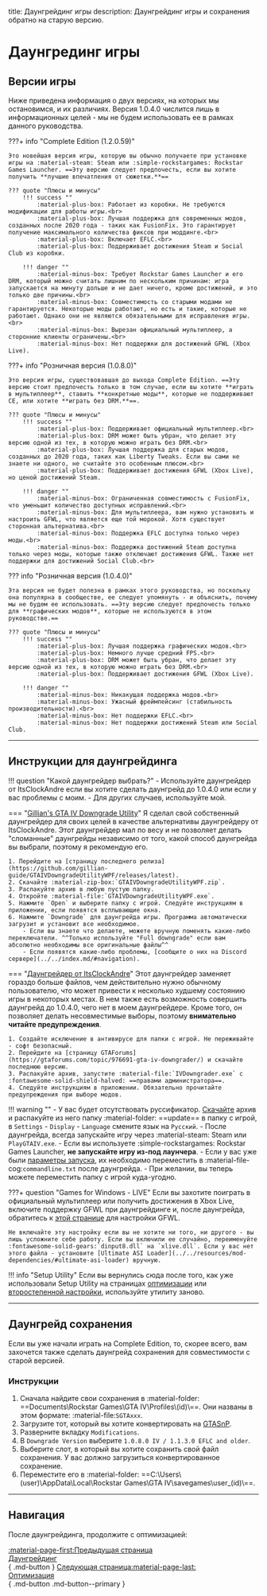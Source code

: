 title: Даунгрейдинг игры
description: Даунгрейдинг игры и сохранения обратно на старую версию.

# Даунгрединг игры

## Версии игры

Ниже приведена информация о двух версиях, на которых мы остановимся, и их различиях. Версия 1.0.4.0 числится лишь в информационных целей - мы не будем использовать ее в рамках данного руководства.

???+ info "Complete Edition (1.2.0.59)"

    Это новейшая версия игры, которую вы обычно получаете при установке игры на :material-steam: Steam или :simple-rockstargames: Rockstar Games Launcher. ==Эту версию следует предпочесть, если вы хотите получить **лучшие впечатления от сюжетки.**==

    ??? quote "Плюсы и минусы"
        !!! success ""
            :material-plus-box: Работает из коробки. Не требуются модификации для работы игры.<br>
            :material-plus-box: Лучшая поддержка для современных модов, созданных после 2020 года - таких как FusionFix. Это гарантирует получение максимального количества фиксов при моддинге.<br>
            :material-plus-box: Включает EFLC.<br>
            :material-plus-box: Поддерживает достижения Steam и Social Club из коробки.

        !!! danger ""
            :material-minus-box: Требует Rockstar Games Launcher и его DRM, который можно считать лишним по нескольким причинам: игра запускается на минуту дольше и не дает ничего, кроме достижений, и это только две причины.<br>
            :material-minus-box: Совместимость со старыми модами не гарантируется. Некоторые моды работают, но есть и такие, которые не работают. Однако они не являются обязательными для исправления игры.<br>
            :material-minus-box: Вырезан официальный мультиплеер, а сторонние клиенты ограничены.<br>
            :material-minus-box: Нет поддержки для достижений GFWL (Xbox Live).

???+ info "Розничная версия (1.0.8.0)"

    Это версия игры, существовавшая до выхода Complete Edition. ==Эту версию стоит предпочесть только в том случае, если вы хотите **играть в мультиплеер**, ставить **конкретные моды**, которые не поддерживают CE, или хотите **играть без DRM.**==.

    ??? quote "Плюсы и минусы"
        !!! success ""
            :material-plus-box: Поддерживает официальный мультиплеер.<br>
            :material-plus-box: DRM может быть убран, что делает эту версию одной из тех, в которую можно играть без DRM.<br>
            :material-plus-box: Лучшая поддержка для старых модов, созданных до 2020 года, таких как Liberty Tweaks. Если вы сами не знаете ни одного, не считайте это особенным плюсом.<br>
            :material-plus-box: Поддерживает достижения GFWL (Xbox Live), но ценой достижений Steam.

        !!! danger ""
            :material-minus-box: Ограниченная совместимость с FusionFix, что уменьшит количество доступных исправлений.<br>
            :material-minus-box: Для мультиплеера, вам нужно установить и настроить GFWL, что является еще той морокой. Хотя существует сторонная альтернатива.<br>
            :material-minus-box: Поддержка EFLC доступна только через моды.<br>
            :material-minus-box: Поддержка достижений Steam доступна только через моды, которые также отключают достижения GFWL. Также нет поддержки для достижений Social Club.<br>

??? info "Розничная версия (1.0.4.0)"

    Эта версия не будет полезна в рамках этого руководства, но поскольку она популярна в сообществе, ее следует упомянуть - и объяснить, почему мы не будем ее использовать. ==Эту версию следует предпочесть только для **графических модов**, которые не используются в этом руководстве.==

    ??? quote "Плюсы и минусы"
        !!! success ""
            :material-plus-box: Лучшая поддержка графических модов.<br>
            :material-plus-box: Немного лучше средний FPS.<br>
            :material-plus-box: DRM может быть убран, что делает эту версию одной из тех, в которую можно играть без DRM.<br>
            :material-plus-box: Поддерживает достижения GFWL (Xbox Live).

        !!! danger ""
            :material-minus-box: Никакущая поддержка модов.<br>
            :material-minus-box: Ужасный фреймпейсинг (стабильность производительности).<br>
            :material-minus-box: Нет поддержки EFLC.<br>
            :material-minus-box: Нет поддержки достижений Steam или Social Club.

---

## Инструкции для даунгрейдинга

!!! question "Какой даунгрейдер выбрать?"
    - Используйте даунгрейдер от ItsClockAndre если вы хотите сделать даунгрейд до 1.0.4.0 или если у вас проблемы с моим.
    - Для других случаев, используйте мой.

=== "[Gillian's GTA IV Downgrade Utility](https://github.com/gillian-guide/GTAIVDowngradeUtilityWPF)"
    Я сделал свой собственный даунгрейдер для своих целей в качестве альтернативы даунгрейдеру от ItsClockAndre. Этот даунгрейдер мал по весу и не позволяет делать "сломанные" даунгрейды независимо от того, какой способ даунгрейда вы выбрали, поэтому я рекомендую его.

    1. Перейдите на [страницу последнего релиза](https://github.com/gillian-guide/GTAIVDowngradeUtilityWPF/releases/latest).
    2. Скачайте :material-zip-box:`GTAIVDowngradeUtilityWPF.zip`.
    3. Распакуйте архив в любую пустую папку.
    4. Откройте :material-file:`GTAIVDowngradeUtilityWPF.exe`.
    5. Нажмите `Open` и выберите папку с игрой. Следуйте инструкциям в приложении, если появятся всплывающие окна.
    6. Нажмите `Downgrade` для даунгрейда игры. Программа автоматически загрузит и установит все необходимое.
        - Если вы знаете что делаете, можете вручную поменять какие-либо переключатели. ^^Только используйте "Full downgrade" если вам абсолютно необходимы все оригинальные файлы^^
        - Если появятся какие-либо проблемы, [сообщите о них на Discord сервере](../../index.md/#navigation).

=== "[Даунгрейдер от ItsClockAndre](https://gtaforums.com/topic/976691-gta-iv-downgrader/)"
    Этот даунгрейдер заменяет гораздо больше файлов, чем действительно нужно обычному пользователю, что может привести к несколько худшему состоянию игры в некоторых местах. В нем также есть возможность совершить даунгрейд до 1.0.4.0, чего нет в моем даунгрейдере. Кроме того, он позволяет делать несовместимые выборы, поэтому **внимательно читайте предупреждения**.

    1. Создайте исключение в антивирусе для папки с игрой. Не переживайте - софт безопасный.
    2. Перейдите на [страницу GTAForums](https://gtaforums.com/topic/976691-gta-iv-downgrader/) и скачайте последнюю версию.
    3. Распакуйте архив, запустите :material-file:`IVDowngrader.exe` с :fontawesome-solid-shield-halved: ==правами администратора==.
    4. Следуйте инструкциям в приложении. Обязательно прочитайте предупреждения при выборе модов.

!!! warning ""
    - У вас будет отсутствовать руссификатор. [Скачайте](https://drive.google.com/file/d/1GbOA3CBAQGgXW6SjODzd8G8Cj-a8G6dt/view?usp=drive_link) архив и распакуйте из него папку :material-folder: ==update== в папку с игрой, в `Settings` - `Display` - `Language` смените язык на `Русский`.
    - После даунгрейда, всегда запускайте игру через :material-steam: Steam или `PlayGTAIV.exe`.
    - Если вы используете :simple-rockstargames: Rockstar Games Launcher, **не запускайте игру из-под лаунчера**.
    - Если у вас уже были [параметры запуска](../additional-setup.md/#_2), их необходимо переместить в :material-file-cog:`commandline.txt` после даунгрейда.
    - При желании, вы теперь можете переместить папку с игрой куда-угодно.

???+ question "Games for Windows - LIVE"
    Если вы захотите поиграть в официальный мультиплеер или получить достижения в Xbox Live, включите поддержку GFWL при даунгрейдинге и, после даунгрейда, обратитесь к [этой странице](../../extras/multiplayer.md/#games-for-windows-live) для настройки GFWL.

    Не включайте эту настройку если вы не хотите ни того, ни другого - вы лишь усложните себе работу. Если вы включили ее случайно, переименуйте :fontawesome-solid-gears:`dinput8.dll` на `xlive.dll`. Если у вас нет этого файла - установите [Ultimate ASI Loader](../../resources/mod-dependencies/#ultimate-asi-loader) вручную.

!!! info "Setup Utility"
    Если вы вернулись сюда после того, как уже использовали Setup Utility на страницах [оптимизации](../../optimization.md) или [второстепенной настройки](../../additional-setup.md), используйте утилиту заново.

---

## Даунгрейд сохранения

Если вы уже начали играть на Complete Edition, то, скорее всего, вам захочется также сделать даунгрейд сохранения для совместимости с старой версией.

### Инструкции

1. Сначала найдите свои сохранения в :material-folder: ==Documents\Rockstar Games\GTA IV\Profiles\\(id)\\==. Они названы в этом формате: :material-file:`SGTAxxx`.
2. Загрузите тот, который вы хотите конвертировать на [GTASnP](https://gtasnp.com/).
3. Разверните вкладку `Modifications`.
4. В `Downgrade Version` выберите `1.0.8.0 IV / 1.1.3.0 EFLC and older`.
5. Выберите слот, в который вы хотите сохранить свой файл сохранения. У вас должно загрузиться конвертированное сохранение.
6. Переместите его в :material-folder: ==C:\Users\\(user)\AppData\Local\Rockstar Games\GTA IV\savegames\user_(id)\\==.

---

## Навигация

После даунгрейдинга, продолжите с оптимизацией:

[:material-page-first:Предыдущая страница <br>Даунгрейдинг</br>](index.md){ .md-button } [Следующая страница:material-page-last: <br>Оптимизация</br>](../optimization.md){ .md-button .md-button--primary }

